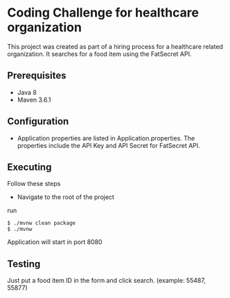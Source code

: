 # Coding Challenge for healthcare organization
This project was created as part of a hiring process for a healthcare related organization. It searches for 
a food item using the FatSecret API. 


## Prerequisites
- Java 8
- Maven 3.6.1 

## Configuration
- Application properties are listed in Application.properties. The properties include the API Key and API Secret for 
FatSecret API.  

## Executing 
Follow these steps 

- Navigate to the root of the project 

run
```
$ ./mvnw clean package
$ ./mvnw
```

Application will start in port 8080

## Testing
Just put a food item ID in the form and click search. (example: 55487, 55877)

